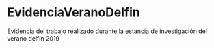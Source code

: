 # EvidenciaVeranoDelfin
Evidencia del trabajo realizado durante la estancia de investigación del verano delfín 2019

